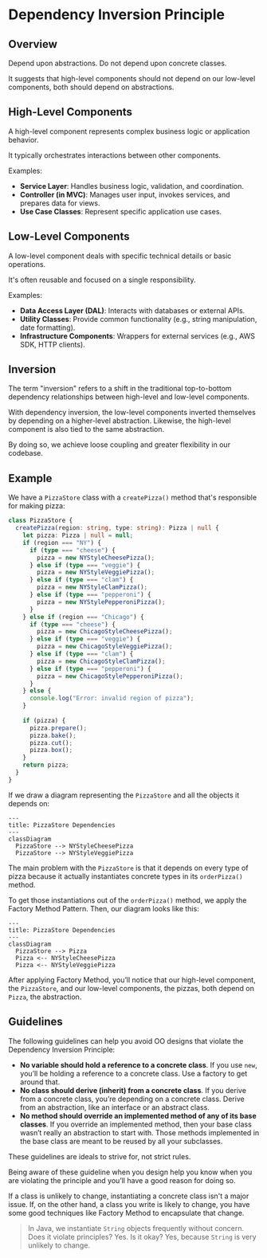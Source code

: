 #  Dependency Inversion Principle

## Overview

Depend upon abstractions. Do not depend upon concrete classes.

It suggests that high-level components should not depend on our low-level components, both should depend on abstractions.


## High-Level Components

A high-level component represents complex business logic or application behavior.

It typically orchestrates interactions between other components.

Examples:
- **Service Layer**: Handles business logic, validation, and coordination.
- **Controller (in MVC)**: Manages user input, invokes services, and prepares data for views.
- **Use Case Classes**: Represent specific application use cases.


## Low-Level Components

A low-level component deals with specific technical details or basic operations.

It's often reusable and focused on a single responsibility.

Examples:
- **Data Access Layer (DAL)**: Interacts with databases or external APIs.
- **Utility Classes**: Provide common functionality (e.g., string manipulation, date formatting).
- **Infrastructure Components**: Wrappers for external services (e.g., AWS SDK, HTTP clients).


## Inversion

The term "inversion" refers to a shift in the traditional top-to-bottom dependency relationships between high-level and low-level components. 

With dependency inversion, the low-level components inverted themselves by depending on a higher-level abstraction. Likewise, the high-level component is also tied to the same abstraction.

By doing so, we achieve loose coupling and greater flexibility in our codebase.


## Example

We have a `PizzaStore` class with a `createPizza()` method that's responsible for making pizza:
```ts
class PizzaStore {
  createPizza(region: string, type: string): Pizza | null {
    let pizza: Pizza | null = null;
    if (region === "NY") {
      if (type === "cheese") {
        pizza = new NYStyleCheesePizza();
      } else if (type === "veggie") {
        pizza = new NYStyleVeggiePizza();
      } else if (type === "clam") {
        pizza = new NYStyleClamPizza();
      } else if (type === "pepperoni") {
        pizza = new NYStylePepperoniPizza();
      }
    } else if (region === "Chicago") {
      if (type === "cheese") {
        pizza = new ChicagoStyleCheesePizza();
      } else if (type === "veggie") {
        pizza = new ChicagoStyleVeggiePizza();
      } else if (type === "clam") {
        pizza = new ChicagoStyleClamPizza();
      } else if (type === "pepperoni") {
        pizza = new ChicagoStylePepperoniPizza();
      }
    } else {
      console.log("Error: invalid region of pizza");
    }
    
    if (pizza) {
      pizza.prepare();
      pizza.bake();
      pizza.cut();
      pizza.box();
    }
    return pizza;
  }
}
```

If we draw a diagram representing the `PizzaStore` and all the objects it depends on:

```mermaid
---
title: PizzaStore Dependencies
---
classDiagram
  PizzaStore --> NYStyleCheesePizza
  PizzaStore --> NYStyleVeggiePizza
```

The main problem with the `PizzaStore` is that it depends on every type of pizza because it actually instantiates concrete types in its `orderPizza()` method.

To get those instantiations out of the `orderPizza()` method, we apply the Factory Method Pattern. Then, our diagram looks like this:

```mermaid
---
title: PizzaStore Dependencies
---
classDiagram
  PizzaStore --> Pizza
  Pizza <-- NYStyleCheesePizza
  Pizza <-- NYStyleVeggiePizza
```

After applying Factory Method, you’ll notice that our high-level component, the `PizzaStore`, and our low-level components, the pizzas, both depend on `Pizza`, the abstraction.


## Guidelines

The following guidelines can help you avoid OO designs that violate the Dependency Inversion Principle:
- **No variable should hold a reference to a concrete class**. If you use `new`, you’ll be holding a reference to a concrete class. Use a factory to get around that.
- **No class should derive (inherit) from a concrete class**. If you derive from a concrete class, you’re depending on a concrete class. Derive from an abstraction, like an interface or an abstract class.
- **No method should override an implemented method of any of its base classes**. If you override an implemented method, then your base class wasn’t really an abstraction to start with. Those methods implemented in the base class are meant to be reused by  all your subclasses.

These guidelines are ideals to strive for, not strict rules.

Being aware of these guideline when you design help you know when you are violating the principle and you’ll have a good reason for doing so.

If a class is unlikely to change, instantiating a concrete class isn't a major issue. If, on the other hand, a class you write is likely to change, you have some good techniques like Factory Method to encapsulate that change.

> In Java, we instantiate `String` objects frequently without concern. Does it violate principles? Yes. Is it okay? Yes, because `String` is very unlikely to change.
